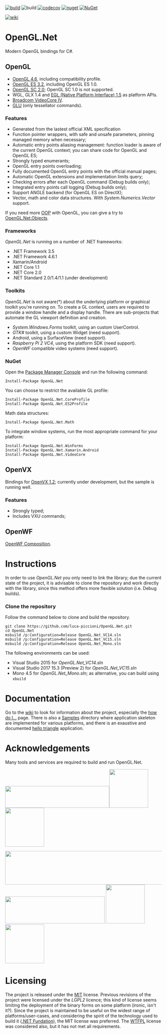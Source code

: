 [![build](https://ci.appveyor.com/api/projects/status/0xf5kf47uj3q586j?svg=true)](https://ci.appveyor.com/project/luca-piccioni/opengl-net) ![build](https://travis-ci.org/luca-piccioni/OpenGL.Net.svg?branch=master) [![codecov](https://codecov.io/gh/luca-piccioni/OpenGL.Net/branch/master/graph/badge.svg)](https://codecov.io/gh/luca-piccioni/OpenGL.Net) [![nuget](https://img.shields.io/nuget/v/OpenGL.Net.svg?colorB=22CC22)](https://www.nuget.org/packages/OpenGL.Net/) [![NuGet](https://img.shields.io/nuget/dt/OpenGL.Net.svg?colorB=22CC22&label=nuget%20downloads)](https://www.nuget.org/packages/OpenGL.Net/) 

[![wiki](https://img.shields.io/badge/browse-the%20wiki-blue.svg)](https://github.com/luca-piccioni/OpenGL.Net/wiki)

# OpenGL.Net
Modern OpenGL bindings for C#.

## OpenGL
- [OpenGL 4.6](https://www.opengl.org/registry/), including compatibility profile.
- [OpenGL ES 3.2](https://www.khronos.org/registry/gles/), including OpenGL ES 1.0.
- [OpenGL SC 2.0](https://www.khronos.org/openglsc/); OpenGL SC 1.0 is not supported.
- WGL, GLX 1.4 and [EGL (Native Platform Interface) 1.5](https://www.khronos.org/registry/egl/) as platform APIs.
- [Broadcom VideoCore IV](http://elinux.org/Raspberry_Pi_VideoCore_APIs).
- [GLU](https://www.opengl.org/resources/libraries/) (only tessellator commands).

### Features
- Generated from the lastest official XML specification
- Function pointer wrappers, with safe and unsafe parameters, pinning managed memory when necessary;
- Automatic entry points aliasing management: function loader is aware of the current OpenGL context; you can share code for OpenGL and OpenGL ES;
- Strongly typed enumerants;
- OpenGL entry points overloading;
- Fully documented OpenGL entry points with the official manual pages;
- Automatic OpenGL extensions and implementation limits query;
- Checking errors after each OpenGL command (Debug builds only);
- Integrated entry points call logging (Debug builds only);
- Support ANGLE backend (for OpenGL ES on DirectX);
- Vector, math and color data structures. With _System.Numerics.Vector_ support.

If you need more [OOP](https://en.wikipedia.org/wiki/Object-oriented_programming) with OpenGL, you can give a try to [OpenGL.Net.Objects](https://github.com/luca-piccioni/OpenGL.Net/tree/master/OpenGL.Net.Objects).

### Frameworks
_OpenGL.Net_ is running on a number of .NET frameworks:
- .NET Framework 3.5
- .NET Framework 4.6.1
- Xamarin/Android
- .NET Core 1.1
- .NET Core 2.0
- .NET Standard 2.0/1.4/1.1 (under development)

### Toolkits
_OpenGL.Net_ is not aware(*) about the underlying platform or graphical toolkit you're running on. To create a GL context, users are required to provide a window handle and a display handle. There are sub-projects that automate the GL viewport definition and creation.

- _System.Windows.Forms_ toolkit, using an custom UserControl.
- _GTK#_ toolkit, using a custom Widget (need support).
- _Android_, using a SurfaceView (need support).
- _Raspberry Pi 2 VC4_, using the platform SDK (need support).
- _OpenWF_ compatible video systems (need support).

### NuGet
Open the [Package Manager Console](https://docs.nuget.org/consume/package-manager-console) and run the following command:

    Install-Package OpenGL.Net
    
You can choose to restrict the available GL profile:

    Install-Package OpenGL.Net.CoreProfile
    Install-Package OpenGL.Net.ES2Profile

Math data structures:

    Install-Package OpenGL.Net.Math
    
To integrate window systems, run the most appropriate command for your platform:

    Install-Package OpenGL.Net.WinForms
    Install-Package OpenGL.Net.Xamarin.Android
    Install-Package OpenGL.Net.VideoCore

## OpenVX
Bindings for [OpenVX 1.2](https://www.khronos.org/openvx/); currently under development, but the sample is running well.

### Features
- Strongly typed;
- Includes VXU commands;

## OpenWF
[OpenWF Composition](https://www.khronos.org/openwf/).

# Instructions

In order to use _OpenGL.Net_ you only need to link the library; due the current state of the project, it is advisable to clone the repository and work directly with the library, since this method offers more flexible solution (i.e. Debug builds).

### Clone the repository

Follow the command below to clone and build the repository.

    git clone https://github.com/luca-piccioni/OpenGL.Net.git
    cd OpenGL.Net
    msbuild /p:Configuration=Release OpenGL.Net_VC14.sln
    msbuild /p:Configuration=Release OpenGL.Net_VC15.sln
    msbuild /p:Configuration=Release OpenGL.Net_Mono.sln

The following environments can be used:
- Visual Studio 2015 for _OpenGL.Net_VC14.sln_
- Visual Studio 2017 15.3 (Preview 2) for _OpenGL.Net_VC15.sln_
- Mono 4.5 for _OpenGL.Net_Mono.sln_; as alternative, you can build using `xbuild`

# Documentation

Go to the [wiki](https://github.com/luca-piccioni/OpenGL.Net/wiki) to look for information about the project, especially the [how do I...](https://github.com/luca-piccioni/OpenGL.Net/wiki/Wiki-%5C-How-Do-I) page. There is also a [Samples](https://github.com/luca-piccioni/OpenGL.Net/tree/master/Samples) directory where application skeleton are implemented for various platforms, and there is an exaustive and documented [hello triangle](https://github.com/luca-piccioni/OpenGL.Net/blob/master/Samples/HelloTriangle/SampleForm.cs#L40) application.

# Acknowledgements

Many tools and services are required to build and run OpenGL.Net.

[<img src="https://github.com/luca-piccioni/OpenGL.Net/blob/master/Wiki/Supporter-AppVeyor.png" width="335" height="70">](https://www.appveyor.com/)[<img src="https://github.com/luca-piccioni/OpenGL.Net/blob/master/Wiki/Supporter-TravisCI.png" width="125" height="124">](https://travis-ci.org/)[<img src="https://files.readme.io/9d08c4c-back.png" width="125" height="125">](https://codecov.io/)

[<img src="https://upload.wikimedia.org/wikipedia/commons/thumb/6/61/Visual_Studio_2017_logo_and_wordmark.svg/640px-Visual_Studio_2017_logo_and_wordmark.svg.png" width="640" height="108">](https://www.visualstudio.com/)
[<img src="https://upload.wikimedia.org/wikipedia/commons/thumb/6/68/Xamarin_logo_and_wordmark.png/320px-Xamarin_logo_and_wordmark.png" width="320" height="87">](https://www.xamarin.com/)
[<img src="https://github.com/luca-piccioni/OpenGL.Net/blob/master/Wiki/Supporter-Resharper.png" width="125" height="125">](https://www.jetbrains.com/resharper/)[<img src="https://raw.githubusercontent.com/nunit/resources/master/images/icon/nunit_256.png" width="125" height="125">](https://github.com/nunit/nunit)



# Licensing

The project is released under the [MIT](https://opensource.org/licenses/MIT) license. Previous revisions of the project were licensed under the _LGPL2_ licence; this kind of license seems limiting the deployment of the binary forms on some platform (ironic, isn't it?). Since the project is maintained to be useful on the widest range of platforms/user-cases, and considering the spirit of the technology used to build it ([.NET Fundation](https://dotnetfoundation.org/)), the MIT license was preferred. The [WTFPL](http://www.wtfpl.net/about/) license was considered also, but it has not met all requirements.
